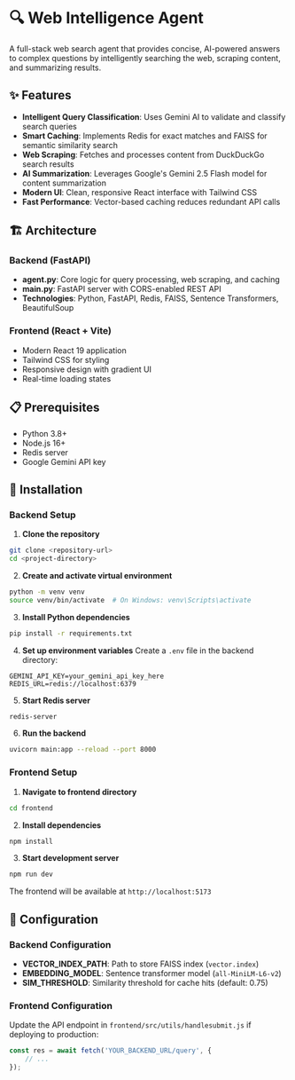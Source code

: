 # 🔍 Web Intelligence Agent

A full-stack web search agent that provides concise, AI-powered answers to complex questions by intelligently searching the web, scraping content, and summarizing results.

## ✨ Features

- **Intelligent Query Classification**: Uses Gemini AI to validate and classify search queries
- **Smart Caching**: Implements Redis for exact matches and FAISS for semantic similarity search
- **Web Scraping**: Fetches and processes content from DuckDuckGo search results
- **AI Summarization**: Leverages Google's Gemini 2.5 Flash model for content summarization
- **Modern UI**: Clean, responsive React interface with Tailwind CSS
- **Fast Performance**: Vector-based caching reduces redundant API calls

## 🏗️ Architecture

### Backend (FastAPI)
- **agent.py**: Core logic for query processing, web scraping, and caching
- **main.py**: FastAPI server with CORS-enabled REST API
- **Technologies**: Python, FastAPI, Redis, FAISS, Sentence Transformers, BeautifulSoup

### Frontend (React + Vite)
- Modern React 19 application
- Tailwind CSS for styling
- Responsive design with gradient UI
- Real-time loading states

## 📋 Prerequisites

- Python 3.8+
- Node.js 16+
- Redis server
- Google Gemini API key

## 🚀 Installation

### Backend Setup

1. **Clone the repository**
```bash
git clone <repository-url>
cd <project-directory>
```

2. **Create and activate virtual environment**
```bash
python -m venv venv
source venv/bin/activate  # On Windows: venv\Scripts\activate
```

3. **Install Python dependencies**
```bash
pip install -r requirements.txt
```

4. **Set up environment variables**
Create a `.env` file in the backend directory:
```env
GEMINI_API_KEY=your_gemini_api_key_here
REDIS_URL=redis://localhost:6379
```

5. **Start Redis server**
```bash
redis-server
```

6. **Run the backend**
```bash
uvicorn main:app --reload --port 8000
```

### Frontend Setup

1. **Navigate to frontend directory**
```bash
cd frontend
```

2. **Install dependencies**
```bash
npm install
```

3. **Start development server**
```bash
npm run dev
```

The frontend will be available at `http://localhost:5173`

## 🔧 Configuration

### Backend Configuration

- **VECTOR_INDEX_PATH**: Path to store FAISS index (`vector.index`)
- **EMBEDDING_MODEL**: Sentence transformer model (`all-MiniLM-L6-v2`)
- **SIM_THRESHOLD**: Similarity threshold for cache hits (default: 0.75)

### Frontend Configuration

Update the API endpoint in `frontend/src/utils/handlesubmit.js` if deploying to production:
```javascript
const res = await fetch('YOUR_BACKEND_URL/query', {
    // ...
});
```
